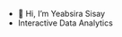 - 👋 Hi, I’m Yeabsira Sisay
- Interactive Data Analytics


<!---
Yeabsira9/Yeabsira9 is a ✨ special ✨ repository because its `README.md` (this file) appears on your GitHub profile.
You can click the Preview link to take a look at your changes.
--->
